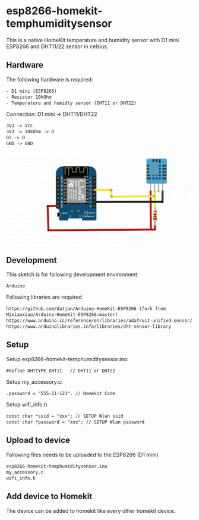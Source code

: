 # esp8266-homekit-temphumiditysensor
This is a native HomeKit temperature and humidity sensor with D1 mini ESP8266 and DHT11/22 sensor in celsius.

## Hardware
The following hardware is required:
```
- D1 mini (ESP8266)
- Resistor 10kOhm
- Temperature and humidty sensor (DHT11 or DHT22)
```

Connection:
D1 mini -> DHT11/DHT22
```
3V3 -> VCC
3V3 -> 10kOhm -> D
D2 -> D
GND -> GND
```
![alt text](https://github.com/datjan/esp8266-homekit-temphumiditysensor/blob/main/connection-schema.png?raw=true)

## Development
This sketch is for following development environment
```
Arduino
```

Following libraries are required
```
https://github.com/datjan/Arduino-HomeKit-ESP8266 (fork from Mixiaoxiao/Arduino-HomeKit-ESP8266:master)
https://www.arduino.cc/reference/en/libraries/adafruit-unified-sensor/
https://www.arduinolibraries.info/libraries/dht-sensor-library
```

## Setup
Setup esp8266-homekit-temphumiditysensor.ino:
```
#define DHTTYPE DHT11   // DHT11 or DHT22
```

Setup my_accessory.c:
```
.password = "555-11-123". // Homekit Code
```

Setup wifi_info.h
```
const char *ssid = "xxx"; // SETUP Wlan ssid
const char *password = "xxx"; // SETUP Wlan password
```

## Upload to device
Following files needs to be uploaded to the ESP8266 (D1 mini)
```
esp8266-homekit-temphumiditysensor.ino
my_accessory.c
wifi_info.h
```

## Add device to Homekit
The device can be added to homekit like every other homekit device.
